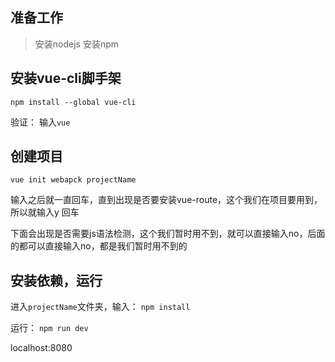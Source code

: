 
## 准备工作

> 安装nodejs
> 安装npm

## 安装vue-cli脚手架

```
npm install --global vue-cli
```

验证： 输入`vue`

## 创建项目 

```
vue init webapck projectName
```

输入之后就一直回车，直到出现是否要安装vue-route，这个我们在项目要用到，所以就输入y 回车

下面会出现是否需要js语法检测，这个我们暂时用不到，就可以直接输入no，后面的都可以直接输入no，都是我们暂时用不到的

## 安装依赖，运行

进入`projectName`文件夹，输入： `npm install`

运行： `npm run dev`

localhost:8080